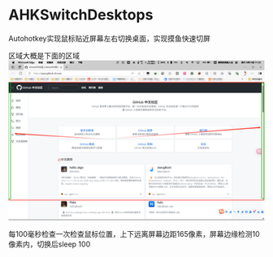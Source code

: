 # AHKSwitchDesktops 
Autohotkey实现鼠标贴近屏幕左右切换桌面，实现摸鱼快速切屏

区域大概是下面的区域
![image](pic1.png)

每100毫秒检查一次检查鼠标位置，上下远离屏幕边距165像素，屏幕边缘检测10像素内，切换后sleep 100

